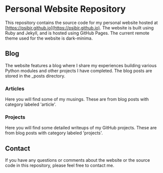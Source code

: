 # Personal Website Repository

This repository contains the source code for my personal website hosted at [https://psibir.github.io](https://psibir.github.io). The website is built using Ruby and Jekyll, and is hosted using GitHub Pages. The current remote theme used for the website is dark-minima.

## Blog

The website features a blog where I share my experiences building various Python modules and other projects I have completed. The blog posts are stored in the _posts directory.

### Articles

Here you will find some of my musings. These are from blog posts with category labeled 'article'.

### Projects

Here you will find some detailed writeups of my GitHub projects. These are from blog posts with category labeled 'projects'.

## Contact

If you have any questions or comments about the website or the source code in this repository, please feel free to contact me.
